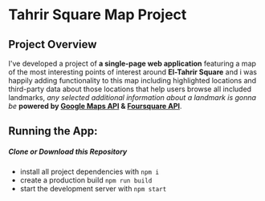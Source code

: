# Tahrir Square Map Project

## Project Overview

I've developed a project of **a single-page web application** featuring a map of the most interesting points of interest around **El-Tahrir Square** and i was happily adding functionality to this map including highlighted locations and third-party data about those locations that help users browse all included landmarks, _any selected additional information about a landmark is gonna be_ **powered by [Google Maps API](https://developers.google.com/maps/documentation/javascript/) & [Foursquare API](https://developer.foursquare.com/docs/)**.

## Running the App:
##### Clone or Download this Repository

* install all project dependencies with `npm i`
* create a production build `npm run build`
* start the development server with `npm start`
